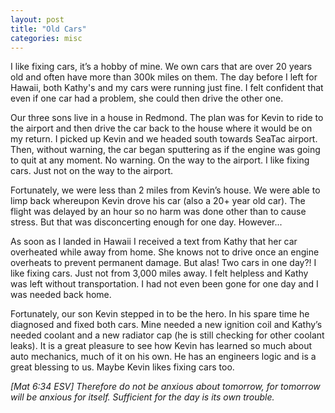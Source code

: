 ```yaml
---
layout: post
title: "Old Cars"
categories: misc
---
```


I like fixing cars, it’s a hobby of mine. We own cars that are over 20 years old and often have more than 300k miles on them.  The day before I left for Hawaii, both Kathy's and my cars were running just fine.  I felt confident that even if one car had a problem, she could then drive the other one.

Our three sons live in a house in Redmond.  The plan was for Kevin to ride to the airport and then drive the car back to the house where it would be on my return.  I picked up Kevin and we headed south towards SeaTac airport.  Then, without warning, the car began sputtering as if the engine was going to quit at any moment.  No warning.  On the way to the airport.  I like fixing cars.  Just not on the way to the airport.

Fortunately, we were less than 2 miles from Kevin’s house.  We were able to limp back whereupon Kevin drove his car (also a 20+ year old car).  The flight was delayed by an hour so no harm was done other than to cause stress.  But that was disconcerting enough for one day.  However...

As soon as I landed in Hawaii I received a text from Kathy that her car overheated while away from home.  She knows not to drive once an engine overheats to prevent permanent damage.  But alas!  Two cars in one day?!  I like fixing cars.  Just not from 3,000 miles away.  I felt helpless and Kathy was left without transportation.  I had not even been gone for one day and I was needed back home.

Fortunately, our son Kevin stepped in to be the hero.  In his spare time he diagnosed and fixed both cars.  Mine needed a new ignition coil and Kathy’s needed coolant and a new radiator cap (he is still checking for other coolant leaks).  It is a great pleasure to see how Kevin has learned so much about auto mechanics, much of it on his own.  He has an engineers logic and is a great blessing to us.  Maybe Kevin likes fixing cars too.

*[Mat 6:34 ESV] Therefore do not be anxious about tomorrow, for tomorrow will be anxious for itself. Sufficient for the day is its own trouble.*